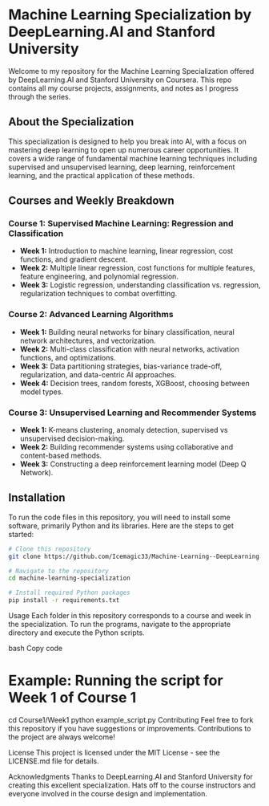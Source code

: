 # Machine Learning Specialization by DeepLearning.AI and Stanford University

Welcome to my repository for the Machine Learning Specialization offered by DeepLearning.AI and Stanford University on Coursera. This repo contains all my course projects, assignments, and notes as I progress through the series.

## About the Specialization

This specialization is designed to help you break into AI, with a focus on mastering deep learning to open up numerous career opportunities. It covers a wide range of fundamental machine learning techniques including supervised and unsupervised learning, deep learning, reinforcement learning, and the practical application of these methods.

## Courses and Weekly Breakdown

### Course 1: Supervised Machine Learning: Regression and Classification
- **Week 1:** Introduction to machine learning, linear regression, cost functions, and gradient descent.
- **Week 2:** Multiple linear regression, cost functions for multiple features, feature engineering, and polynomial regression.
- **Week 3:** Logistic regression, understanding classification vs. regression, regularization techniques to combat overfitting.

### Course 2: Advanced Learning Algorithms
- **Week 1:** Building neural networks for binary classification, neural network architectures, and vectorization.
- **Week 2:** Multi-class classification with neural networks, activation functions, and optimizations.
- **Week 3:** Data partitioning strategies, bias-variance trade-off, regularization, and data-centric AI approaches.
- **Week 4:** Decision trees, random forests, XGBoost, choosing between model types.

### Course 3: Unsupervised Learning and Recommender Systems
- **Week 1:** K-means clustering, anomaly detection, supervised vs unsupervised decision-making.
- **Week 2:** Building recommender systems using collaborative and content-based methods.
- **Week 3:** Constructing a deep reinforcement learning model (Deep Q Network).

## Installation

To run the code files in this repository, you will need to install some software, primarily Python and its libraries. Here are the steps to get started:

```bash
# Clone this repository
git clone https://github.com/Icemagic33/Machine-Learning--DeepLearning.ai.git

# Navigate to the repository
cd machine-learning-specialization

# Install required Python packages
pip install -r requirements.txt
```

Usage
Each folder in this repository corresponds to a course and week in the specialization. To run the programs, navigate to the appropriate directory and execute the Python scripts.

bash
Copy code
# Example: Running the script for Week 1 of Course 1
cd Course1/Week1
python example_script.py
Contributing
Feel free to fork this repository if you have suggestions or improvements. Contributions to the project are always welcome!


License
This project is licensed under the MIT License - see the LICENSE.md file for details.

Acknowledgments
Thanks to DeepLearning.AI and Stanford University for creating this excellent specialization.
Hats off to the course instructors and everyone involved in the course design and implementation.

